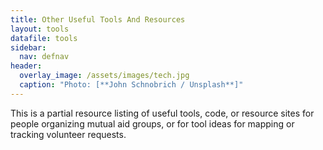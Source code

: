 ```yaml
---
title: Other Useful Tools And Resources
layout: tools
datafile: tools
sidebar:
  nav: defnav
header:
  overlay_image: /assets/images/tech.jpg
  caption: "Photo: [**John Schnobrich / Unsplash**]"
---
```


This is a partial resource listing of useful tools, code, or resource sites for people organizing mutual aid groups, or for tool ideas for mapping or tracking volunteer requests.
